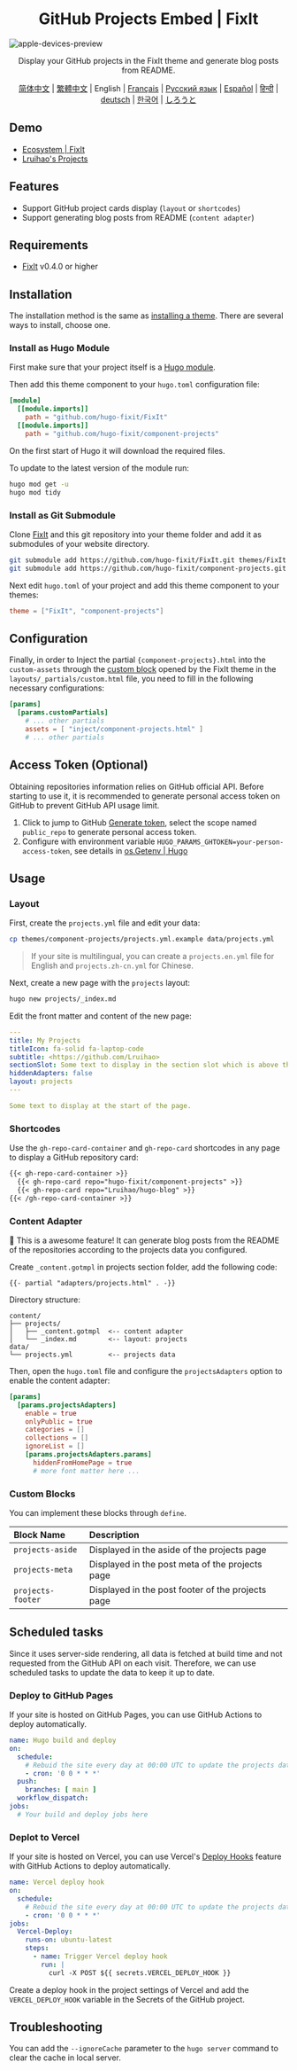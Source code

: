 <!-- markdownlint-disable-file MD033 MD041 -->
<h1 align="center">GitHub Projects Embed | FixIt</h1>

![apple-devices-preview](https://github.com/hugo-fixit/component-projects/assets/33419593/3f75bd94-90df-4057-bee5-cbe2a61422f1)

<div align="center" class="ignore">
  <p>Display your GitHub projects in the FixIt theme and generate blog posts from README.</p>
  <a href="/README.md">简体中文</a> |
  <a href="https://fixit.lruihao.cn/zh-cn/ecosystem/hugo-fixit/component-projects/?lang=chinese_traditional">繁體中文</a> |
  English |
  <a href="https://fixit.lruihao.cn/ecosystem/hugo-fixit/component-projects/?lang=french">Français</a> |
  <a href="https://fixit.lruihao.cn/ecosystem/hugo-fixit/component-projects/?lang=russian">Русский язык</a> |
  <a href="https://fixit.lruihao.cn/ecosystem/hugo-fixit/component-projects/?lang=spanish">Español</a> |
  <a href="https://fixit.lruihao.cn/ecosystem/hugo-fixit/component-projects/?lang=hindi">हिन्दी</a> |
  <a href="https://fixit.lruihao.cn/ecosystem/hugo-fixit/component-projects/?lang=german">deutsch</a> |
  <a href="https://fixit.lruihao.cn/ecosystem/hugo-fixit/component-projects/?lang=korean">한국어</a> |
  <a href="https://fixit.lruihao.cn/ecosystem/hugo-fixit/component-projects/?lang=japanese">しろうと</a>
</div>

## Demo

- [Ecosystem | FixIt](https://fixit.lruihao.cn/ecosystem/)
- [Lruihao's Projects](https://lruihao.cn/projects/)

## Features

- Support GitHub project cards display (`layout` or `shortcodes`)
- Support generating blog posts from README (`content adapter`)

## Requirements

- [FixIt](https://github.com/hugo-fixit) v0.4.0 or higher

## Installation

The installation method is the same as [installing a theme](https://fixit.lruihao.cn/documentation/installation/). There are several ways to install, choose one.

### Install as Hugo Module

First make sure that your project itself is a [Hugo module](https://gohugo.io/hugo-modules/use-modules/#initialize-a-new-module).

Then add this theme component to your `hugo.toml` configuration file:

```toml
[module]
  [[module.imports]]
    path = "github.com/hugo-fixit/FixIt"
  [[module.imports]]
    path = "github.com/hugo-fixit/component-projects"
```

On the first start of Hugo it will download the required files.

To update to the latest version of the module run:

```bash
hugo mod get -u
hugo mod tidy
```

### Install as Git Submodule

Clone [FixIt](https://github.com/hugo-fixit/FixIt) and this git repository into your theme folder and add it as submodules of your website directory.

```bash
git submodule add https://github.com/hugo-fixit/FixIt.git themes/FixIt
git submodule add https://github.com/hugo-fixit/component-projects.git themes/component-projects
```

Next edit `hugo.toml` of your project and add this theme component to your themes:

```toml
theme = ["FixIt", "component-projects"]
```

## Configuration

Finally, in order to Inject the partial `{component-projects}.html` into the `custom-assets` through the [custom block](https://fixit.lruihao.cn/references/blocks/) opened by the FixIt theme in the `layouts/_partials/custom.html` file, you need to fill in the following necessary configurations:

```toml
[params]
  [params.customPartials]
    # ... other partials
    assets = [ "inject/component-projects.html" ]
    # ... other partials
```

## Access Token (Optional)

Obtaining repositories information relies on GitHub official API. Before starting to use it, it is recommended to generate personal access token on GitHub to prevent GitHub API usage limit.

1. Click to jump to GitHub [Generate token](https://github.com/settings/tokens/new), select the scope named `public_repo` to generate personal access token.
2. Configure with environment variable `HUGO_PARAMS_GHTOKEN=your-person-access-token`, see details in [os.Getenv | Hugo](https://gohugo.io/functions/os/getenv/#examples)

## Usage

### Layout

First, create the `projects.yml` file and edit your data:

```bash
cp themes/component-projects/projects.yml.example data/projects.yml
```

> If your site is multilingual, you can create a `projects.en.yml` file for English and `projects.zh-cn.yml` for Chinese.

Next, create a new page with the `projects` layout:

```bash
hugo new projects/_index.md
```

Edit the front matter and content of the new page:

```yaml
---
title: My Projects
titleIcon: fa-solid fa-laptop-code
subtitle: <https://github.com/Lruihao>
sectionSlot: Some text to display in the section slot which is above the related articles list.
hiddenAdapters: false
layout: projects
---

Some text to display at the start of the page.
```

### Shortcodes

Use the `gh-repo-card-container` and `gh-repo-card` shortcodes in any page to display a GitHub repository card:

```markdown
{{< gh-repo-card-container >}}
  {{< gh-repo-card repo="hugo-fixit/component-projects" >}}
  {{< gh-repo-card repo="Lruihao/hugo-blog" >}}
{{< /gh-repo-card-container >}}
```

### Content Adapter

:tada: This is a awesome feature! It can generate blog posts from the README of the repositories according to the projects data you configured.

Create `_content.gotmpl` in projects section folder, add the following code:

```go-html-template
{{- partial "adapters/projects.html" . -}}
```

Directory structure:

```plain
content/
├── projects/
│   ├── _content.gotmpl  <-- content adapter
│   └── _index.md        <-- layout: projects
data/
└── projects.yml         <-- projects data
```

Then, open the `hugo.toml` file and configure the `projectsAdapters` option to enable the content adapter:

```toml
[params]
  [params.projectsAdapters]
    enable = true
    onlyPublic = true
    categories = []
    collections = []
    ignoreList = []
    [params.projectsAdapters.params]
      hiddenFromHomePage = true
      # more font matter here ...
```

### Custom Blocks

You can implement these blocks through `define`.

| Block Name        | Description                                       |
| :---------------- | :------------------------------------------------ |
| `projects-aside`  | Displayed in the aside of the projects page       |
| `projects-meta`   | Displayed in the post meta of the projects page   |
| `projects-footer` | Displayed in the post footer of the projects page |

## Scheduled tasks

Since it uses server-side rendering, all data is fetched at build time and not requested from the GitHub API on each visit. Therefore, we can use scheduled tasks to update the data to keep it up to date.

### Deploy to GitHub Pages

If your site is hosted on GitHub Pages, you can use GitHub Actions to deploy automatically.

```yaml
name: Hugo build and deploy
on:
  schedule:
    # Rebuid the site every day at 00:00 UTC to update the projects data
    - cron: '0 0 * * *'
  push:
    branches: [ main ]
  workflow_dispatch:
jobs:
  # Your build and deploy jobs here
```

### Deplot to Vercel

If your site is hosted on Vercel, you can use Vercel's [Deploy Hooks](https://vercel.com/docs/deployments/deploy-hooks#creating-&-triggering-deploy-hooks) feature with GitHub Actions to deploy automatically.

```yaml
name: Vercel deploy hook
on:
  schedule:
    # Rebuid the site every day at 00:00 UTC to update the projects data
    - cron: '0 0 * * *'
jobs:
  Vercel-Deploy:
    runs-on: ubuntu-latest
    steps:
      - name: Trigger Vercel deploy hook
        run: |
          curl -X POST ${{ secrets.VERCEL_DEPLOY_HOOK }}
```

Create a deploy hook in the project settings of Vercel and add the `VERCEL_DEPLOY_HOOK` variable in the Secrets of the GitHub project.

## Troubleshooting

You can add the `--ignoreCache` parameter to the `hugo server` command to clear the cache in local server.
